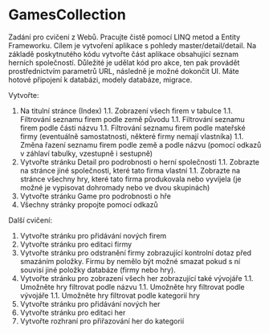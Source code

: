 # GamesCollection

Zadání pro cvičení z Webů. Pracujte čistě pomocí LINQ metod a Entity Frameworku. Cílem je vytvoření aplikace s pohledy master/detail/detail. 
Na základě poskytnutého kódu vytvořte část aplikace obsahující seznam herních společností.
Důležité je udělat kód pro akce, ten pak provádět prostřednictvím parametrů URL, následně je možné dokončit UI.
Máte hotové připojení k databázi, modely databáze, migrace.

Vytvořte:
1. Na titulní stránce (Index)
1.1. Zobrazení všech firem v tabulce
1.1. Filtrování seznamu firem podle země původu
1.1. Filtrování seznamu firem podle části názvu
1.1. Filtrování seznamu firem podle mateřské firmy (eventuálně samostatnosti, některé firmy nemají vlastníka)
1.1. Změna řazení seznamu firem podle země a podle názvu (pomocí odkazů v záhlaví tabulky, vzestupně i sestupně)
1. Vytvořte stránku Detail pro podrobnosti o herní společnosti
1.1. Zobrazte na stránce jiné společnosti, které tato firma vlastní
1.1. Zobrazte na stránce všechny hry, které tato firma produkovala nebo vyvíjela (je možné je vypisovat dohromady nebo ve dvou skupinách)
1. Vytvořte stránku Game pro podrobnosti o hře
1. Všechny stránky propojte pomocí odkazů

Další cvičení:
1. Vytvořte stránku pro přidávání nových firem
1. Vytvořte stránku pro editaci firmy
1. Vytvořte stránku pro odstranění firmy zobrazující kontrolní dotaz před smazáním položky. Firmu by nemělo být možné smazat pokud s ní souvisí jiné položky databáze (firmy nebo hry).
1. Vytvořte stránku pro zobrazení všech her zobrazující také vývojáře
1.1. Umožněte hry filtrovat podle názvu
1.1. Umožněte hry filtrovat podle vývojáře
1.1. Umožněte hry filtrovat podle kategorií hry
1. Vytvořte stránku pro přidávání nových her
1. Vytvořte stránku pro editaci her
1. Vytvořte rozhraní pro přiřazování her do kategorií